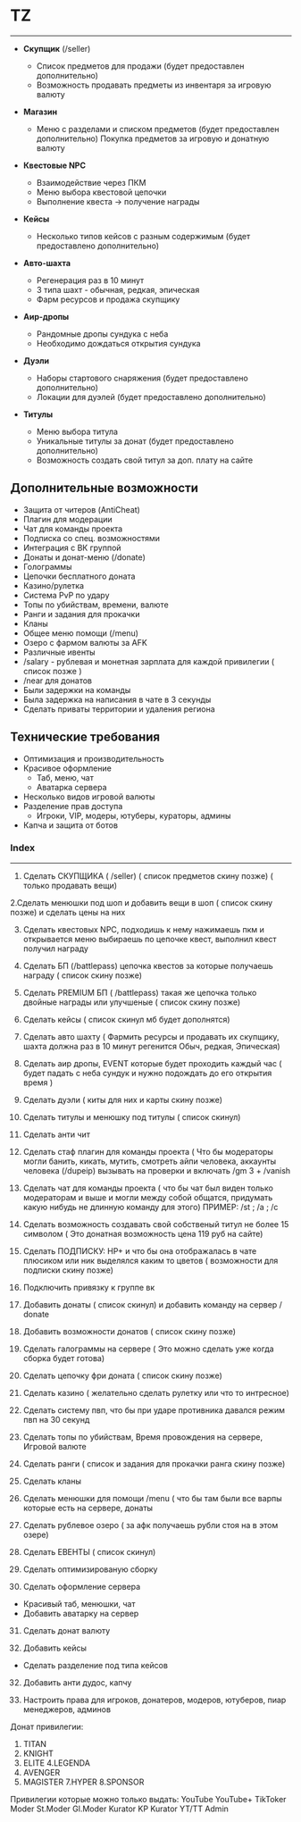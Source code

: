 # TZ 
----
- **Скупщик** (/seller) 
  - Список предметов для продажи (будет предоставлен дополнительно)
  - Возможность продавать предметы из инвентаря за игровую валюту

- **Магазин** 
  - Меню с разделами и списком предметов (будет предоставлен дополнительно)
    Покупка предметов за игровую и донатную валюту

- **Квестовые NPC**
  - Взаимодействие через ПКМ
  - Меню выбора квестовой цепочки
  - Выполнение квеста -&gt; получение награды

- **Кейсы** 
  - Несколько типов кейсов с разным содержимым (будет предоставлено дополнительно)

- **Авто-шахта**
  - Регенерация раз в 10 минут
  - 3 типа шахт - обычная, редкая, эпическая
  - Фарм ресурсов и продажа скупщику

- **Аир-дропы**
  - Рандомные дропы сундука с неба
  - Необходимо дождаться открытия сундука 

- **Дуэли**
  - Наборы стартового снаряжения (будет предоставлено дополнительно)
  - Локации для дуэлей (будет предоставлено дополнительно)

- **Титулы**
  - Меню выбора титула
  - Уникальные титулы за донат (будет предоставлено дополнительно)
  - Возможность создать свой титул за доп. плату на сайте

## Дополнительные возможности

- Защита от читеров (AntiCheat)
- Плагин для модерации  
- Чат для команды проекта
- Подписка со спец. возможностями
- Интеграция с ВК группой  
- Донаты и донат-меню (/donate)
- Голограммы
- Цепочки бесплатного доната
- Казино/рулетка
- Система PvP по удару
- Топы по убийствам, времени, валюте
- Ранги и задания для прокачки
- Кланы
- Общее меню помощи (/menu)
- Озеро с фармом валюты за AFK
- Различные ивенты
- /salary - рублевая и монетная зарплата для каждой привилегии ( список позже )
- /near для донатов
- Были задержки на команды
- Была задержка на написания в чате в 3 секунды
- Сделать приваты территории и удаления региона
  
## Технические требования

- Оптимизация и производительность 
- Красивое оформление
  - Таб, меню, чат
  - Аватарка сервера
- Несколько видов игровой валюты
- Разделение прав доступа
  - Игроки, VIP, модеры, ютуберы, кураторы, админы
- Капча и защита от ботов












### Index
---
1. Сделать СКУПЩИКА ( /seller) ( список предметов скину позже) ( только продавать вещи)

2.Сделать менюшки под шоп и добавить вещи в шоп ( список скину позже) и сделать цены на них

3. Сделать квестовых NPC, подходишь к нему нажимаешь пкм и открывается меню выбираешь по цепочке квест, выполнил квест получил награду

4. Сделать БП (/battlepass) цепочка квестов за которые получаешь награду ( список скину позже)

5. Сделать PREMIUM БП ( /battlepass) такая же цепочка только двойные награды или улучшеные ( список скину позже)

6. Сделать кейсы ( список скинул мб будет дополнятся)

7. Сделать авто шахту ( Фармить ресурсы и продавать их скупщику, шахта должна раз в 10 минут регенится Обыч, редкая, Эпическая)

8. Сделать аир дропы, EVENT которые будет проходить каждый час ( будет падать с неба сундук и нужно подождать до его открытия время )

9. Сделать дуэли ( киты для них и карты скину позже)

10. Сделать титулы и менюшку под титулы ( список скинул)

11. Сделать анти чит

12. Сделать стаф плагин для команды проекта ( Что бы модераторы могли банить, кикать, мутить, смотреть айпи человека, аккаунты человека (/dupeip) вызывать на проверки и включать /gm 3 + /vanish 

13. Сделать чат для команды проекта ( что бы чат был виден только модераторам и выше и могли между собой общатся, придумать какую нибудь не длинную команду для этого) ПРИМЕР: /st ; /a ; /c

14. Сделать возможность создавать свой собственый титул не более 15 символом ( Это донатная возможность цена 119 руб на сайте)

15. Сделать ПОДПИСКУ: HP+ и что бы она отображалась в чате плюсиком или ник выделялся каким то цветов ( возможности для подписки скину позже)

16. Подключить привязку к группе вк

17. Добавить донаты ( список скинул)  и добавить команду на сервер / donate

18. Добавить возможности донатов ( список скину позже)

19. Сделать галограммы на сервере ( Это можно сделать уже когда сборка будет готова)

20. Сделать цепочку фри доната ( список скину позже)

21. Сделать казино ( желательно сделать рулетку или что то интресное)

22. Сделать систему пвп, что бы при ударе противника давался режим пвп на 30 секунд

23. Сделать топы по убийствам, Время провождения на сервере, Игровой валюте

24. Сделать ранги ( список и задания для прокачки ранга скину позже)

25. Сделать кланы

26. Сделать менюшки для помощи /menu ( что бы там были все варпы которые есть на сервере, донаты

27. Сделать рублевое озеро ( за афк получаешь рубли стоя на в этом озере)

28. Сделать ЕВЕНТЫ ( список скинул)

29. Сделать оптимизированую сборку

30. Сделать оформление сервера
- Красивый таб, менюшки, чат
- Добавить аватарку на сервер 

31. Сделать донат валюту

32. Добавить кейсы 
- Сделать разделение под типа кейсов

32. Добавить анти дудос, капчу

33. Настроить права для игроков, донатеров, модеров, ютуберов, пиар менеджеров, админов



Донат привилегии:
1. TITAN 
2. KNIGHT
3. ELITE
4.LEGENDA
5. AVENGER
6. MAGISTER
7.HYPER
8.SPONSOR


Привилегии которые можно только выдать:
YouTube
YouTube+
TikToker
Moder
St.Moder
Gl.Moder
Kurator KP
Kurator YT/TT
Admin








